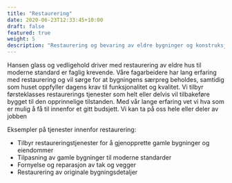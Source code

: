 ```yaml
---
title: "Restaurering"
date: 2020-06-23T12:33:45+10:00
draft: false
featured: true
weight: 5
description: "Restaurering og bevaring av eldre bygninger og konstruksjoner"
---
```


Hansen glass og vedligehold driver med restaurering av eldre hus til moderne standard er faglig krevende. Våre fagarbeidere har lang erfaring med restaurering og vil sørge for at bygningens særpreg beholdes, samtidig som huset oppfyller dagens krav til funksjonalitet og kvalitet. Vi tilbyr førsteklasses restaurerings tjenester som helt eller delvis vil tilbakeføre bygget til den opprinnelige tilstanden. Med vår lange erfaring vet vi hva som er mulig å få til innenfor et gitt budsjett. Vi kan ta på oss hele eller deler av jobben

Eksempler på tjenester innenfor restaurering:

- Tilbyr restaureringstjenester for å gjenopprette gamle bygninger og eiendommer
- Tilpasning av gamle bygninger til moderne standarder
- Fornyelse og reparasjon av tak og vegger
- Restaurering av originale bygningsdetaljer